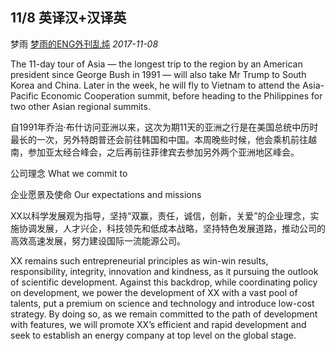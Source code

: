 ## 11/8 英译汉+汉译英

梦雨 [梦雨的ENG外刊乱炖](javascript:void(0);) *2017-11-08*



The 11-day tour of Asia — the longest trip to the region by an American president since George Bush in 1991 — will also take Mr Trump to South Korea and China. Later in the week, he will fly to Vietnam to attend the Asia-Pacific Economic Cooperation summit, before heading to the Philippines for two other Asian regional summits.

自1991年乔治·布什访问亚洲以来，这次为期11天的亚洲之行是在美国总统中历时最长的一次，另外特朗普还会前往韩国和中国。本周晚些时候，他会乘机前往越南，参加亚太经合峰会，之后再前往菲律宾去参加另外两个亚洲地区峰会。





公司理念 What we commit to

企业愿景及使命 Our expectations and missions

XX以科学发展观为指导，坚持“双赢，责任，诚信，创新，关爱”的企业理念，实施协调发展，人才兴企，科技领先和低成本战略，坚持特色发展道路，推动公司的高效高速发展，努力建设国际一流能源公司。

XX remains such entrepreneurial principles as win-win results, responsibility, integrity, innovation and kindness, as it pursuing the outlook of scientific development. Against this backdrop, while coordinating policy on development, we power the development of XX with a vast pool of talents, put a premium on science and technology and introduce low-cost strategy. By doing so, as we remain committed to the path of development with features, we will promote XX’s efficient and rapid development and seek to establish an energy company at top level on the global stage.









